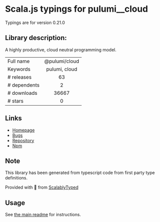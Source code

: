 
# Scala.js typings for pulumi__cloud

Typings are for version 0.21.0

## Library description:
A highly productive, cloud neutral programming model.

|                    |                 |
| ------------------ | :-------------: |
| Full name          | @pulumi/cloud |
| Keywords           | pulumi, cloud |
| # releases         | 63 |
| # dependents       | 2 |
| # downloads        | 36667 |
| # stars            | 0 |

## Links
- [Homepage](https://pulumi.io)
- [Bugs](https://github.com/pulumi/pulumi-cloud/issues)
- [Repository](https://github.com/pulumi/pulumi-cloud)
- [Npm](https://www.npmjs.com/package/%40pulumi%2Fcloud)
    


## Note
This library has been generated from typescript code from first party type definitions.

Provided with :purple_heart: from [ScalablyTyped](https://github.com/oyvindberg/ScalablyTyped)

## Usage
See [the main readme](../../readme.md) for instructions.


